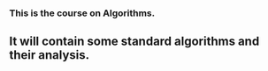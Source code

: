 ### This is the course on Algorithms.
## It will contain some standard algorithms and their analysis.